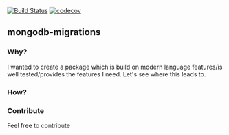 [![Build Status](https://travis-ci.com/sakulstra/mongo-migration.svg?branch=master)](https://travis-ci.com/sakulstra/mongo-migration)
[![codecov](https://codecov.io/gh/sakulstra/mongo-migration/branch/master/graph/badge.svg)](https://codecov.io/gh/sakulstra/mongo-migration)
## mongodb-migrations

### Why?
I wanted to create a package which is build on modern language features/is well tested/provides the features I need.
Let's see where this leads to.

### How?

### Contribute
Feel free to contribute